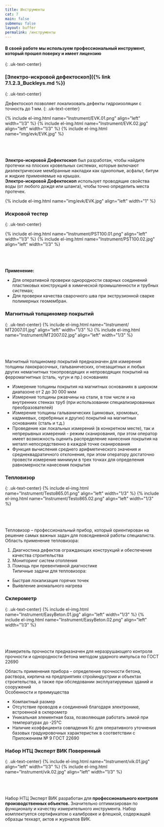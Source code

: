 ```yaml
---
title: Инструменты
cat: 7
main: false
submenu: false
layout: buffer
permalink: /инструменты
---
```


#### **В своей работе мы используем профессиональный инструмент, который прошел поверку и имеет лицензию**
{: .uk-text-center}
### **[Электро-искровой дефектоскоп]({% link 7.1.2.3_Buckleys.md %})**
{: .uk-text-center}

Дефектоскоп позволяет локализовать дефекты гидроизоляции с точность до 1 мм.
{: .uk-text-center}

{% include el-img.html name="Instrument/EVK.01.png" align="left" width="1/3" %}
{% include el-img.html name="Instrument/EVK.02.jpg" align="left" width="1/3" %}
{% include el-img.html name="img/evk/EVK.jpg"  %}
###### &nbsp;  

**Электро-искровой Дефектоскоп** был разработан, чтобы найдите протечки на плоских кровельных системах, которые включают диэлектрические мембранные накладки как однополые, асфальт, битум и жидкие применяемые на крышах.  
**Электро-искровой Дефектоскоп** использует проводящие свойства воды (от любого дождя или шланга), чтобы точно определить места протечек.

{% include el-img.html name="img/evk/EVK.jpg" align="left" width="1" %}


### **Искровой тестер**
{: .uk-text-center}
 
{% include el-img.html name="Instrument/PST100.01.png" align="left" width="1/3" %}
{% include el-img.html name="Instrument/PST100.02.jpg" align="left" width="1/3" %}
###### &nbsp;  

**Применение:**

*	Для оперативной проверки однородности сварных соединений пластиковых конструкций в химической промышленности и трубных системах;  
*	Для проверки качества сварочного шва при экструзионной сварке полимерных геомембран.

### **Магнитный толщиномер покрытий**
{: .uk-text-center}
{% include el-img.html name="Instrument/МТ2007.01.jpg" align="left" width="1/3" %}
{% include el-img.html name="Instrument/МТ2007.02.jpg" align="left" width="1/3" %}
###### &nbsp;  

Магнитный толщиномер покрытий предназначен для измерения толщины лакокрасочных, гальванических, огнезащитных и любых других немагнитных токопроводящих и непроводящих покрытий на ферромагнитных (сталь, чугун и пр.) основаниях  

*	Измерение толщины покрытия на магнитных основаниях в широком диапазоне от 2 до 30 000 мкм  
*	Измерение толщины ржавчины на стали, в том числе и на внутренних стенках труб (при использовании специализированных преобразователей)  
*	Измерение толщины гальванических (цинковых, хромовых, кадмиевых, серебряных и других) покрытий на магнитных основаниях (сталь и т.д.)  
*	Проведение как локальных измерений (в конкретном месте), так и непрерывных измерений - режим сканирования, при этом оператор имеет возможность оценить распределение нанесения покрытия на металл непосредственно в каждой точке сканирования  
*	Функция вычисления среднего арифметического значения и среднеквадратичного отклонения, при этом оператору достаточно провести измерение минимум в трех точках для определения равномерности нанесения покрытия  
   
### **Тепловизор**
{: .uk-text-center}
{% include el-img.html name="Instrument/Testo865.01.png" align="left" width="1/3" %}
{% include el-img.html name="Instrument/Testo865.02.png" align="left" width="1/3" %}
###### &nbsp;  

Тепловизор – профессиональный прибор, который ориентирован на решение самых важных задач для повседневной работы специалиста.  
Область применение тепловизора:  
1) Диагностика дефектов ограждающих конструкций и обеспечение качества строительства   
2) Мониторинг систем отопления  
3) Помощь при превентивной диагностике  
   Типичные задачи для тепловизора:  
- Быстрая локализация горячих точек  
- Выявление аномального нагрева
     
### **Склерометр**
{: .uk-text-center}
{% include el-img.html name="Instrument/EasyBeton.01.jpg" align="left" width="1/3" %}
{% include el-img.html name="Instrument/EasyBeton.02.png" align="left" width="1/3" %}
###### &nbsp;  

Измеритель прочности предназначен для неразрушающего контроля прочности и однородности бетона методом ударного импульса по ГОСТ 22690   

Область применения прибора – определение прочности бетона, раствора, кирпича на предприятиях стройиндустрии и объектах строительства, а также при обследовании эксплуатируемых зданий и сооружений   
Особенности и преимущества   
- Компактный размер 
- Отсутствие проводов и соединений благодаря электронике, встроенной в склерометр 
- Уникальная элементная база, позволяющая работать зимой при температурах до -25°С 
- Наличие коэффициента совпадения Кс для оперативного уточнения базовых градуировочных характеристик в соответствии с Приложением № 9 ГОСТ 22690
   
### **Набор НТЦ Эксперт ВИК Поверенный**
{: .uk-text-center}
{% include el-img.html name="Instrument/vik.01.jpg" align="left" width="1/3" %}
{% include el-img.html name="Instrument/vik.02.jpg" align="left" width="1/3" %}
###### &nbsp;  

Набор НТЦ Эксперт ВИК разработан для **профессионального контроля производственных объектов.** Значительно оптимизирован по функционалу и качеству измерительного инструмента. Набор комплектуется сертификатом о калибровке и флешкой, содержащей образцы техкарт, актов и журналов ВИК. 

